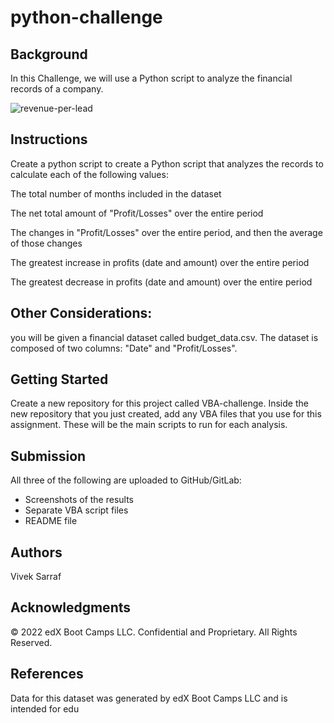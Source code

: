 # python-challenge

## Background
In this Challenge, we will use a Python script to analyze the financial records of a company. 

![revenue-per-lead](https://github.com/vivsarraf/python-challenge/assets/135401654/91614b37-8881-4072-a673-c8cca436ceec)


## Instructions
Create a python script to create a Python script that analyzes the records to calculate each of the following values:

The total number of months included in the dataset

The net total amount of "Profit/Losses" over the entire period

The changes in "Profit/Losses" over the entire period, and then the average of those changes

The greatest increase in profits (date and amount) over the entire period

The greatest decrease in profits (date and amount) over the entire period

## Other Considerations:
you will be given a financial dataset called budget_data.csv. The dataset is composed of two columns: "Date" and "Profit/Losses".

## Getting Started
Create a new repository for this project called VBA-challenge. 
Inside the new repository that you just created, add any VBA files that you use for this assignment. These will be the main scripts to run for each analysis.

## Submission
All three of the following are uploaded to GitHub/GitLab:
* Screenshots of the results
* Separate VBA script files 
* README file 

## Authors
Vivek Sarraf

## Acknowledgments
© 2022 edX Boot Camps LLC. Confidential and Proprietary. All Rights Reserved.
## References
Data for this dataset was generated by edX Boot Camps LLC and is intended for edu
